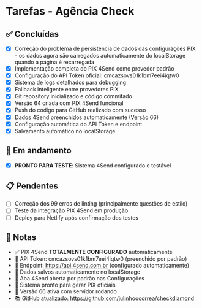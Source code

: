 # Tarefas - Agência Check

## ✅ Concluídas
- [x] Correção do problema de persistência de dados das configurações PIX - os dados agora são carregados automaticamente do localStorage quando a página é recarregada
- [x] Implementação completa do PIX 4Send como provedor padrão
- [x] Configuração do API Token oficial: cmcazsovs01k1bm7eei4iqtw0
- [x] Sistema de logs detalhados para debugging
- [x] Fallback inteligente entre provedores PIX
- [x] Git repository inicializado e código commitado
- [x] Versão 64 criada com PIX 4Send funcional
- [x] Push do código para GitHub realizado com sucesso
- [x] Dados 4Send preenchidos automaticamente (Versão 66)
- [x] Configuração automática do API Token e endpoint
- [x] Salvamento automático no localStorage

## 🔄 Em andamento
- [x] **PRONTO PARA TESTE**: Sistema 4Send configurado e testável

## 📋 Pendentes
- [ ] Correção dos 99 erros de linting (principalmente questões de estilo)
- [ ] Teste da integração PIX 4Send em produção
- [ ] Deploy para Netlify após confirmação dos testes

## 📝 Notas
- ✅ PIX 4Send **TOTALMENTE CONFIGURADO** automaticamente
- 🔑 API Token: cmcazsovs01k1bm7eei4iqtw0 (preenchido por padrão)
- 🔗 Endpoint: https://api.4send.com.br (configurado automaticamente)
- 💾 Dados salvos automaticamente no localStorage
- 🎯 Aba 4Send aberta por padrão nas Configurações
- 📱 Sistema pronto para gerar PIX oficiais
- 🚀 Versão 66 ativa com servidor rodando
- 📚 GitHub atualizado: https://github.com/julinhoocorrea/checkdiamond
